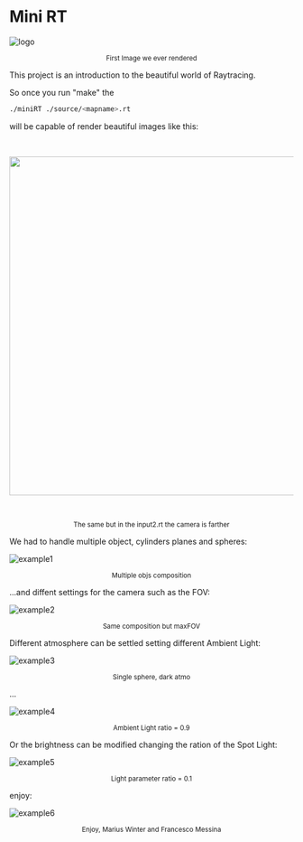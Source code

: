 <h1> Mini RT </h1>

![logo](.img/first_camera0.png)
<p align="center"> <sub> First Image we ever rendered</sub></p>

This project is an introduction to the beautiful world of Raytracing.

So once you run "make" the 
```bash 
./miniRT ./source/<mapname>.rt
```
will be capable of render beautiful images like this:



</br>
<p align="center">
  <kbd><img src="https://github.com/frame-src/miniRT/blob/main/img/first_camera1.png" height=600></kbd>
</p>
</br>
<p align="center"> <sub> The same but in the input2.rt the camera is farther</sub></p>

We had to handle multiple object, cylinders planes and spheres:

![example1](.img/multi_90.png)
<p align="center"> <sub> Multiple objs composition</sub></p>

...and diffent settings for the camera such as the FOV:

![example2](.img/multi_180.png)
<p align="center"> <sub> Same composition but maxFOV</sub></p>

Different atmosphere can be settled setting different Ambient Light:

![example3](.img/dark_light.png)
<p align="center"> <sub> Single sphere, dark atmo</sub></p>

...

![example4](.img/dark_light_a.png)
<p align="center"> <sub> Ambient Light ratio = 0.9</sub></p>

Or the brightness can be modified changing the ration of the Spot Light:

![example5](.img/dark_light_0.png)
<p align="center"> <sub> Light parameter ratio = 0.1</sub></p>

enjoy:

![example6](.img/dark_light_0.png)
<p align="center"> <sub> Enjoy, Marius Winter and Francesco Messina </sub></p>
